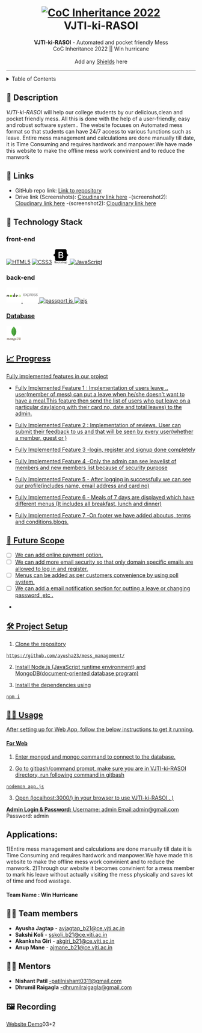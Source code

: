    


<h1 align="center">
  <a href="https://github.com/CommunityOfCoders/Inheritance-2022">
    <img src="https://res.cloudinary.com/dn6vz8exv/image/upload/v1665664791/inh_zzefoy.jpg" alt="CoC Inheritance 2022" width="500" height="166">
  </a>
  <br>
VJTI-ki-RASOI
</h1>

<div align="center">
   <strong>VJTI-ki-RASOI</strong> - Automated and pocket friendly Mess<br>
  CoC Inheritance 2022 || Win hurricane <br> <br>
  Add any <a href="https://shields.io/">Shields</a> here
</div>
<hr>

<details>
<summary>Table of Contents</summary>

- [Description](#description)
- [Links](#links)
- [Tech Stack](#tech-stack)
- [Progress](#progress)
- [Future Scope](#future-scope)
- [Applications](#applications)
- [Project Setup](#project-setup)
- [Usage](#usage)
- [Team Members](#team-members)
- [Mentors](#mentors)
- [Screenshots](#screenshots)

</details>

## 📝 Description
*VJTI-ki-RASOI* will help our college students by our delicious,clean and pocket friendly mess. All this is done with the help of a user-friendly, easy and robust software system..
The website focuses on Automated mess format so that students can have 24/7 access to various functions such as leave.
Entire mess management and calculations are done manually till date, it is Time Consuming 
and requires hardwork and manpower.We have made this website to make the offline mess work convinient and to reduce the manwork



## 🔗 Links

- GitHub repo link: [Link to repository](https://github.com/ayusha23/mess_management/)
- Drive link (Screenshots): [Cloudinary link here](https://res.cloudinary.com/dy0chmf6u/image/upload/v1675361687/cocscreenshot1_rxkkyi.png)
-(screenshot2): [Cloudinary link here](https://res.cloudinary.com/dg2ynubvs/image/upload/v1675361668/cocscreenshot10_qxflqw.png)
-(screenshot2): [Cloudinary link here](https://res.cloudinary.com/dg2ynubvs/image/upload/v1675361667/cocscreenshot2_pd8abz.png)


## 🤖 Technology Stack
<h3>front-end</h3>
<a href="https://www.w3.org/TR/html5/" title="HTML5"><img src="https://github.com/get-icon/geticon/raw/master/icons/html-5.svg" alt="HTML5" width="40px" height="40px"></a>
<a href="https://www.w3.org/TR/CSS/" title="CSS3"><img src="https://github.com/get-icon/geticon/raw/master/icons/css-3.svg" alt="CSS3" width="40px" height="40px"></a>
<a href="https://getbootstrap.com" target="_blank"> <img src="https://raw.githubusercontent.com/devicons/devicon/master/icons/bootstrap/bootstrap-plain-wordmark.svg" alt="bootstrap" width="40" height="40"/> </a>
<a href="https://developer.mozilla.org/en-US/docs/Web/JavaScript" title="JavaScript"><img src="https://github.com/get-icon/geticon/raw/master/icons/javascript.svg" alt="JavaScript" width="31px" height="31px"></a>

<h3>back-end</h3>
<a href="https://nodejs.org" target="_blank"> <img src="https://raw.githubusercontent.com/devicons/devicon/master/icons/nodejs/nodejs-original-wordmark.svg" alt="nodejs" width="40" height="40"/>
</a> <a href="https://expressjs.com" target="_blank"> <img src="https://raw.githubusercontent.com/devicons/devicon/master/icons/express/express-original-wordmark.svg" alt="express" width="40" height="40"/>
<a href="http://www.passportjs.org/" target="_blank"> <img src="https://s3-eu-west-1.amazonaws.com/ih-materials/uploads/upload_676b436fcf47e71b1f85cbd8d318a080.png" alt="passport js" width="40" height="40"/>
<a href="https://ejs.co/" target="_blank"> <img src="https://www.kindpng.com/picc/m/463-4639889_logo-ejs-hd-png-download.png" alt="ejs" width="40" height="40"/>


<h3>Database</h3>

<a href="https://www.mongodb.com/" target="_blank"> <img src="https://raw.githubusercontent.com/devicons/devicon/master/icons/mongodb/mongodb-original-wordmark.svg" alt="mongodb" width="40" height="40"/>


## 📈 Progress 

Fully implemented features in our project 

- Fully Implemented Feature 1 : Implementation of users leave .. user(member of mess) can put a leave when he/she doesn't want to have a meal.This feature then send the list of users who put leave on a particular day(along with their card no, date and total leaves) to the admin.  
- Fully Implemented Feature 2 : Implementation of reviews. User can submit their feedback to us and that will be seen by every user(whether a member, guest or )
-  Fully Implemented Feature 3 -login, register and signup done completely
-  Fully Implemented Feature 4 -Only the admin can see leavelist of members and new members list because of security purpose

-  Fully Implemented Feature 5 -
After logging in successfully we can see our profile(includes name, email address and card no) 
-  Fully Implemented Feature 6 - Meals of 7 days are displayed which have different menus (It includes all breakfast, lunch and dinner)
-  Fully Implemented Feature 7 -On footer we have added aboutus, terms and conditions,blogs.

## 🔮 Future Scope

- [ ] We can add online payment option.
- [ ] We can add more email security so that only domain specific emails are allowed to log in and register.
- [ ] Menus can be added as per customers convenience by using poll system.
- [ ] We can add a email notification section for putting a leave or changing password ,etc .
-



## 🛠️ Project Setup

1. Clone the repository

```
https://github.com/ayusha23/mess_management/
```

2. Install Node.js (JavaScript runtime environment) and MongoDB(document-oriented database program)

3. Install the dependencies using

```
npm i
```

## 🏃‍♀️ Usage

After setting up for Web App, follow the below instructions to get it running.

#### For Web

1. Enter mongod and mongo command to connect to the database.

2. Go to gitbash/command prompt, make sure you are in VJTI-ki-RASOI directory, run following command in gitbash

```
nodemon app.js
```

3. Open (localhost:3000/) in your browser to use VJTI-ki-RASOI .
)

**Admin Login & Password:**
Username: admin
Email:admin@gmail.com
Password: admin

## Applications: 
1)Entire mess management and calculations are done manually till date  it is Time Consuming 
and requires hardwork and manpower.We have made this website to make the offline mess work convinient and to reduce the manwork.
2)Through our website it becomes convinient for a mess member to mark his leave without actually visiting the mess physically and saves lot of time and food wastage.
#### Team Name : **Win Hurricane**

## 👩‍💻 Team members

- **Ayusha Jagtap** - avjagtap_b21@ce.vjti.ac.in
- **Sakshi Koli** - sskoli_b21@ce.vjti.ac.in
- **Akanksha Giri** - akgiri_b21@ce.vjti.ac.in
- **Anup Mane** - ajmane_b21@ce.vjti.ac.in

## 👨‍🏫 Mentors

- **Nishant Patil** -patilnishant0311@gmail.com
- **Dhrumil Raigagla** -dhrumilraigagla@gmail.com

## 🖼 Recording


 [Website Demo](https://drive.google.com/file/d/1a66_uuRWu69ennPyVst8GDhyUhYwLBuY/view?usp=sharing)03+2
